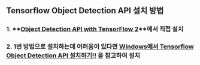 ## Tensorflow Object Detection API 설치 방법

### 1. **[Object Detection API with TensorFlow 2](https://github.com/tensorflow/models/blob/master/research/object_detection/g3doc/tf2.md)**에서 직접 설치

### 2. 1번 방법으로 설치하는데 어려움이 있다면 **[Windows에서 Tensorflow Object Detection API 설치하기!!](https://musma.github.io/2019/02/15/tensorflow-on-windows.html)** 을 참고하여 설치

